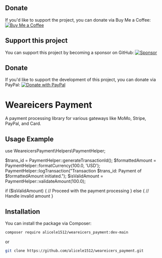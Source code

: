 ## Donate
If you'd like to support the project, you can donate via Buy Me a Coffee:
[![Buy Me a Coffee](https://cdn.buymeacoffee.com/buttons/v2/default-yellow.png)](https://www.buymeacoffee.com/alicele)

## Support this project
You can support this project by becoming a sponsor on GitHub:
[![Sponsor](https://img.shields.io/badge/sponsor-GitHub-yellow.svg)](https://github.com/sponsors/alicele1512)

## Donate
If you'd like to support the development of this project, you can donate via PayPal:
[![Donate with PayPal](https://www.paypalobjects.com/webstatic/mktg/logo/PP_logo_h_100x26.png)](https://www.paypal.me/alicele1512)

# Weareicers Payment
A payment processing library for various gateways like MoMo, Stripe, PayPal, and Card.

## Usage Example
use WeareicersPayment\Helpers\PaymentHelper;

$trans_id = PaymentHelper::generateTransactionId();
$formattedAmount = PaymentHelper::formatCurrency(100.0, 'USD');
PaymentHelper::logTransaction("Transaction $trans_id: Payment of $formattedAmount initiated.");
$isValidAmount = PaymentHelper::validateAmount(100.0);

if ($isValidAmount) {
    // Proceed with the payment processing
} else {
    // Handle invalid amount
}


## Installation
You can install the package via Composer:
```bash
composer require alicele1512/weareicers_payment:dev-main
```
or
```bash
git clone https://github.com/alicele1512/weareicers_payment.git
```
